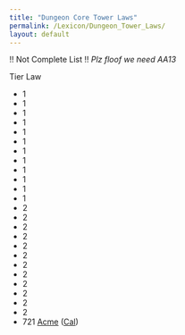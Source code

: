 ```yaml
---
title: "Dungeon Core Tower Laws"
permalink: /Lexicon/Dungeon_Tower_Laws/
layout: default
---
```


!! Not Complete List !!
*Plz floof we need AA13*

Tier    Law
- 1
- 1
- 1
- 1
- 1
- 1
- 1
- 1
- 1
- 1
- 1
- 1
- 2
- 2
- 2
- 2
- 2
- 2
- 2
- 2
- 2
- 2
- 2
- 2
- 721 [Acme](Acme.md) ([Cal](../_Characters/DivineDungeon/Cal.md))